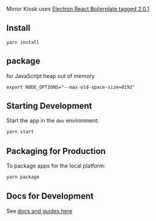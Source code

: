 Mirror Kiosk uses [Electron React Boilerplate tagged 2.0.1 ](https://github.com/electron-react-boilerplate/electron-react-boilerplate/releases/tag/v2.0.1)

## Install

```
yarn install
```

## package

for JavaScript heap out of memory

```
export NODE_OPTIONS="--max-old-space-size=8192"
```

## Starting Development

Start the app in the `dev` environment:

```bash
yarn start
```

## Packaging for Production

To package apps for the local platform:

```bash
yarn package
```

## Docs for Development

See [docs and guides here](https://electron-react-boilerplate.js.org/docs/installation)
